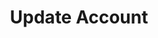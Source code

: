---
title: Update Account
excerpt: Update details of the account associated with authenticated user
api:
  file: botpress-api.json
  operationId: updateAccount
deprecated: false
hidden: false
metadata:
  title: ''
  description: ''
  robots: index
next:
  description: ''
---